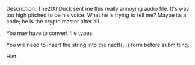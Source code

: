 Description:
The20thDuck sent me this really annoying audio file. It's way too high pitched to be his voice. What he is trying to tell me? Maybe its a code; he is the crypto master after all. 

You may have to convert file types.

You will need to insert the string into the nactf{...} form before submitting.

Hint:
